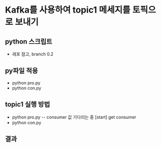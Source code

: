 # Kafka를 사용하여 topic1 메세지를 토픽으로 보내기

## python 스크립트
- 레포 참고, branch 0.2

## py파일 적용
- python pro.py
- python con.py

## topic1 실행 방법
- python pro.py
-- consumer 값 기다리는 중 [start] get consumer
- python con.py

## 결과

